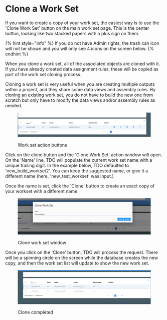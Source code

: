 # Clone a Work Set

If you want to create a copy of your work set, the easiest way is to use the 'Clone Work Set' button on the main work set page.  This is the center button, looking like two stacked papers with a plus sign on them.

{% hint style="info" %}
If you do not have Admin rights, the trash can icon will not be shown and you will only see 4 icons on the screen below.
{% endhint %}

When you clone a work set, all of the associated objects are cloned with it.  If you have already created data assignment rules, these will be copied as part of the work set cloning process.

Cloning a work set is very useful when you are creating multiple outputs within a project, and they share some data views and assembly rules.  By cloning an existing work set, you do not have to build the new one from scratch but only have to modify the data views and/or assembly rules as needed.

<figure><img src="../../../../../.gitbook/assets/image (952).png" alt=""><figcaption><p>Work set action buttons</p></figcaption></figure>

Click on the clone button and the 'Clone Work Set' action window will open.  On the 'Name' line, TDO will populate the current work set name with a unique trailing digit.  In the example below, TDO defaulted to 'new\_build\_workset2'.  You can keep the suggested name, or give it a different name (here, 'new\_test\_workset' was input.)

Once the name is set, click the 'Clone' button to create an exact copy of your workset with a different name.

<figure><img src="../../../../../.gitbook/assets/image (953).png" alt=""><figcaption><p>Clone work set window</p></figcaption></figure>

Once you click on the 'Clone' button, TDO will process the request.  There will be a spinning circle on the screen while the database creates the new copy, and then the work set list will update to show the new work set.

<figure><img src="../../../../../.gitbook/assets/image (954).png" alt=""><figcaption><p>Clone completed</p></figcaption></figure>
